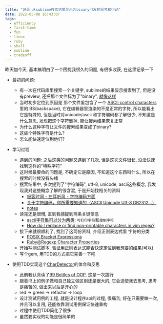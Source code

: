 ```yaml
---
title: "记录 从sublime搜索结果显示为binary引发的思考和行动"
date: 2022-05-08 16:43:07
tags:
  - efficiency
  - first-time
  - fun
  - linux
  - ruby
  - shell
  - sublime
  - tradeoff
---
```


昨天加今天, 基本搞明白了一个困扰我很久的问题, 有很多收获, 在这里记录一下

+ 最初的问题:
    + 有一次在代码库里搜索一个关键字, sublime的结果显示搜索到了, 但是没有preview, 还把那个文件标为了"binary", [就像这样](https://github.com/liijunwei/char_detector/blob/main/image/Xnip2022-05-08_13-52-58.png)
    + 当时初步定位到原因是 那个文件里包含了一个 [ASCII control characters](http://www.csc.villanova.edu/~tway/resources/ascii-table.html) 里的 BS(backspace), 它在编辑器里渲染的不是正常的字符, 所以能看出它是特殊的, 但是当时对unicode/ascii 和字符编码都了解很少, 不知道是什么意思, 发现把这个字符删掉, 能让搜索结果恢复正常
    + 为什么这种字符让文件的搜索结果变成了binary?
    + 这些个特殊字符是什么?
    + 怎么能快速定位到他们?

+ 学习过程
    + 遇到的问题: 之后这类的问题又遇到了几次, 但是这次文件很长, 没法快速找到这样的"特殊字符"
    + 这时候最要命的问题是, 不确定它是原因, 不知道这个东西叫什么, 所以在搜索的时候没有头绪
    + 搜索结果中, 多次提到了"字符编码", utf-8, unicode, ascii这些概念, 我发现我对这些概念了解的很含混, 于是开始找相关的资料
        + [极客时间 - 左耳听风 - 字符编码方面](https://time.geekbang.org/column/article/8217)
        + [关于字符编码，你所需要知道的（ASCII,Unicode,Utf-8,GB2312…）](http://www.imkevinyang.com/2010/06/%E5%85%B3%E4%BA%8E%E5%AD%97%E7%AC%A6%E7%BC%96%E7%A0%81%EF%BC%8C%E4%BD%A0%E6%89%80%E9%9C%80%E8%A6%81%E7%9F%A5%E9%81%93%E7%9A%84.html)
        + [notes](https://github.com/liijunwei/practice/tree/main/unicode)
    + 读完还是很懵, 直到我捕捉到两条关键信息
        + [ascii字符集可以分为两类](https://theasciicode.com.ar/): `可打印字符`和`控制字符`
        + [How do I replace or find non-printable characters in vim regex?](https://stackoverflow.com/questions/3844311/how-do-i-replace-or-find-non-printable-characters-in-vim-regex)
    + 接下来就很顺利了, 找到了这两份资料, 介绍正则表达式里 字符的分类
        + [POSIX Bracket Expressions](https://www.regular-expressions.info/posixbrackets.html)
        + [Ruby@Regexp Character Properties](https://ruby-doc.org/core-3.1.2/Regexp.html#class-Regexp-label-Character+Properties)
    + 开始写测试脚本, 验证用正则表达式能否快速定位到我想要的结果(可以)
    + 写个gem, 用TDD的方式把它完善一下吧

+ 使用TDD实现这个[CharDetector](https://github.com/liijunwei/char_detector)的体会和反思
    + 此前我认真读了[99 Bottles of OOP](https://github.com/liijunwei/practice/tree/main/oop/99-Bottles-of-OOP), 这是一次践行
    + 跟着书上的例子做和自己独立做区别还是很大的, 它会迫使我去思考, 思考是痛苦的, 做出来以后是开心的
    + red -> green -> refactor -> loop
    + 设计测试用例的工程, 就是设计程序api的过程, 很痛苦; 好在只需要做一次, 并且可以复用, 还能依靠测试用例保证快速重构
    + 过程中使用TDD简化了很多
    + 虽然要实现的功能是很简单的


